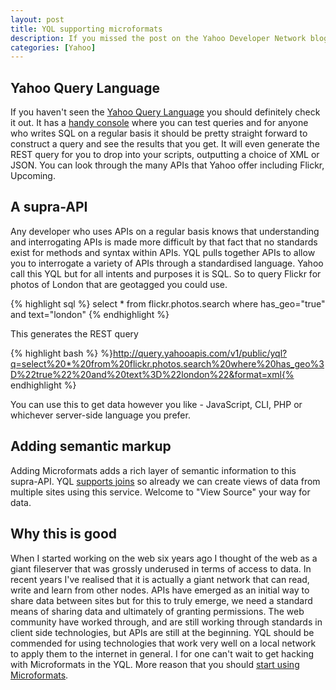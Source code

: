 ```yaml
--- 
layout: post
title: YQL supporting microformats
description: If you missed the post on the Yahoo Developer Network blog, YQL now supports microformats. This is a great addition to the YQL.
categories: [Yahoo]
---
```

## Yahoo Query Language

If you haven't seen the [Yahoo Query Language][1] you should definitely check it out. It has a [handy console][2] where you can test queries and for anyone who writes SQL on a regular basis it should be pretty straight forward to construct a query and see the results that you get. It will even generate the REST query for you to drop into your scripts, outputting a choice of XML or JSON. You can look through the many APIs that Yahoo offer including Flickr, Upcoming.

## A supra-API

Any developer who uses APIs on a regular basis knows that understanding and interrogating APIs is made more difficult by that fact that no standards exist for methods and syntax within APIs. YQL pulls together APIs to allow you to interrogate a variety of APIs through a standardised language. Yahoo call this YQL but for all intents and purposes it is SQL. So to query Flickr for photos of London that are geotagged you could use. 

{% highlight sql %} select * from flickr.photos.search where has_geo="true" and text="london" {% endhighlight %} 

This generates the REST query 

{% highlight bash %}
%}http://query.yahooapis.com/v1/public/yql?q=select%20*%20from%20flickr.photos.search%20where%20has_geo%3D%22true%22%20and%20text%3D%22london%22&format=xml{% endhighlight %}

You can use this to get data however you like - JavaScript, CLI, PHP or whichever server-side language you prefer.

## Adding semantic markup

Adding Microformats adds a rich layer of semantic information to this supra-API. YQL [supports joins][3] so already we can create views of data from multiple sites using this service. Welcome to "View Source" your way for data.

## Why this is good

When I started working on the web six years ago I thought of the web as a giant fileserver that was grossly underused in terms of access to data. In recent years I've realised that it is actually a giant network that can read, write and learn from other nodes. APIs have emerged as an initial way to share data between sites but for this to truly emerge, we need a standard means of sharing data and ultimately of granting permissions. The web community have worked through, and are still working through standards in client side technologies, but APIs are still at the beginning. YQL should be commended for using technologies that work very well on a local network to apply them to the internet in general. I for one can't wait to get hacking with Microformats in the YQL. More reason that you should [start using Microformats][4].

 [1]: http://developer.yahoo.com/yql/
 [2]: http://developer.yahoo.com/yql/console/
 [3]: http://jonathantrevor.net/?p=40
 [4]: http://microformats.org/
